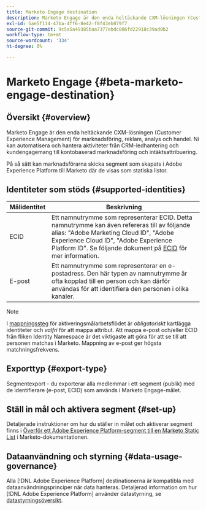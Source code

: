 ```yaml
---
title: Marketo Engage destination
description: Marketo Engage är den enda heltäckande CXM-lösningen (Customer Experience Management) för marknadsföring, reklam, analys och handel. Ni kan automatisera och hantera aktiviteter från CRM-ledhantering och kundengagemang till kontobaserad marknadsföring och intäktsattribuering.
exl-id: 5ae5f114-47ba-4ff6-8e42-f8f43eb079f7
source-git-commit: 9c5a5a49385baa7377ebdc806fd22918c39ad0b2
workflow-type: tm+mt
source-wordcount: '334'
ht-degree: 0%

---
```


# Marketo Engage {#beta-marketo-engage-destination}

## Översikt {#overview}

Marketo Engage är den enda heltäckande CXM-lösningen (Customer Experience Management) för marknadsföring, reklam, analys och handel. Ni kan automatisera och hantera aktiviteter från CRM-ledhantering och kundengagemang till kontobaserad marknadsföring och intäktsattribuering.

På så sätt kan marknadsförarna skicka segment som skapats i Adobe Experience Platform till Marketo där de visas som statiska listor.

## Identiteter som stöds {#supported-identities}

| Målidentitet | Beskrivning |
|---|---|
| ECID | Ett namnutrymme som representerar ECID. Detta namnutrymme kan även refereras till av följande alias: &quot;Adobe Marketing Cloud ID&quot;, &quot;Adobe Experience Cloud ID&quot;, &quot;Adobe Experience Platform ID&quot;. Se följande dokument på [ECID](/help/identity-service/ecid.md) för mer information. |
| E-post | Ett namnutrymme som representerar en e-postadress. Den här typen av namnutrymme är ofta kopplad till en person och kan därför användas för att identifiera den personen i olika kanaler. |

>[!NOTE]
>
>I [mappningssteg](/help/destinations/ui/activate-segment-streaming-destinations.md#mapping) för aktiveringsmålarbetsflödet är *obligatoriskt* kartlägga identiteter och *valfri* för att mappa attribut. Att mappa e-post och/eller ECID från fliken Identity Namespace är det viktigaste att göra för att se till att personen matchas i Marketo. Mappning av e-post ger högsta matchningsfrekvens.

## Exporttyp {#export-type}

Segmentexport - du exporterar alla medlemmar i ett segment (publik) med de identifierare (e-post, ECID) som används i Marketo Engage-målet.

## Ställ in mål och aktivera segment {#set-up}

Detaljerade instruktioner om hur du ställer in målet och aktiverar segment finns i [Överför ett Adobe Experience Platform-segment till en Marketo Static List](https://experienceleague.adobe.com/docs/marketo/using/product-docs/core-marketo-concepts/smart-lists-and-static-lists/static-lists/push-an-adobe-experience-cloud-segment-to-a-marketo-static-list.html?lang=en) i Marketo-dokumentationen.

<!--

## Connect to the destination {#connect}

To connect to this destination, follow the steps described in the [destination configuration tutorial](../../ui/connect-destination.md).

-->

## Dataanvändning och styrning {#data-usage-governance}

Alla [!DNL Adobe Experience Platform] destinationerna är kompatibla med dataanvändningsprinciper när data hanteras. Detaljerad information om hur [!DNL Adobe Experience Platform] använder datastyrning, se [datastyrningsöversikt](https://experienceleague.adobe.com/docs/experience-platform/data-governance/home.html).

<!--

## Activate segments to this destination {#activate}

See [Activate audience data to streaming segment export destinations](../../ui/activate-segment-streaming-destinations.md) for instructions on activating audience segments to this destination.

-->
